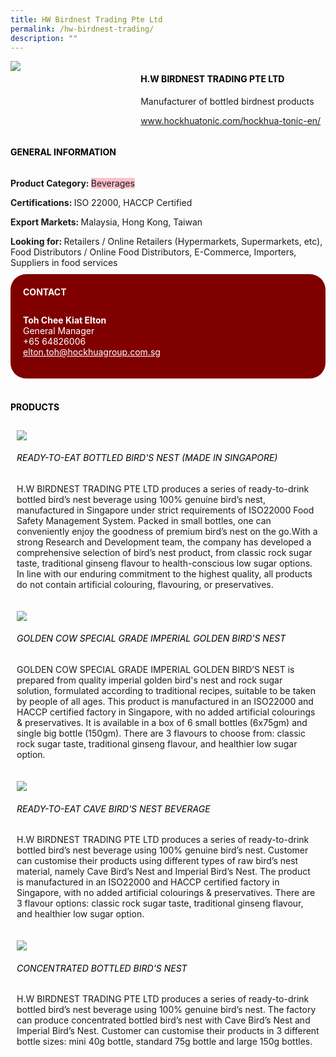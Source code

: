 ```yaml
--- 
title: HW Birdnest Trading Pte Ltd 
permalink: /hw-birdnest-trading/ 
description: ""
--- 
```

<div class="flex-paragraph"> 
<p style="text-transform: uppercase">
</p>
</div> 
<div style="display: flex; flex-wrap: wrap;" class="flex-container"> 
<div style="flex: 1 1 40%; display: block;" class="card sgds">
<img src="https://drive.google.com/uc?id=1tjUG_fXKKRtholcoV30clvGFFunzdEJ5&amp;export=download">
</div> 
<div style="flex: 1 1 58%; display: block; margin-left: 3px" class="card-sgds"> 
<h4 style="text-transform: uppercase; color: black;">
<b>H.W Birdnest trading pte ltd
</b>
</h4>
<p>Manufacturer of bottled birdnest products
</p> 
<p>
<a target="_blank" href="https://www.hockhuatonic.com/hockhua-tonic-en/">www.hockhuatonic.com/hockhua-tonic-en/
</a>
</p> 
</div> 
</div> 
<h4 style="text-transform: uppercase; color: black;">
<b>General Information
</b>
</h4> 
<div style="display: flex; flex-wrap: wrap;" class="flex-container"> 
<div style="flex: 1 1 65%; display: block; align-self: stretch" class="card sgds"> 
<div class="flex-paragraph"> 
<p>
<b>Product Category: 
</b>
<span style="background-color: pink; border-radius: 10 px;">Beverages
</span>
</p> 
<p>
<b>Certifications: 
</b>ISO 22000, HACCP Certified
</p> 
<p>
<b>Export Markets: 
</b>Malaysia, Hong Kong, Taiwan
</p> 
<p style="margin-bottom: 10px;">
<b>Looking for: 
</b>Retailers / Online Retailers (Hypermarkets, Supermarkets, etc), Food Distributors / Online Food Distributors, E-Commerce, Importers, Suppliers in food services
</p> 
</div> 
</div> 
<div style="flex: 1 1 35%; padding: 10px; display: block; background-color: maroon; border-radius: 25px; align-self: center;" class="card sgds"> 
<h4 style="color: white; margin-top: 10px; margin-left: 10px;">CONTACT
</h4> 
<div class="flex-paragraph"> 
<p style="padding: 10px; color: white;">
<b>Toh Chee Kiat Elton
</b>
<br>General Manager
<br>+65 64826006
<br>
<a style="color: white;" href="mailto:elton.toh@hockhuagroup.com.sg">elton.toh@hockhuagroup.com.sg
</a>
</p> 
</div> 
</div> 
</div> 
<br> 
<h4 style="text-transform: uppercase; color: black;">
<b>products
</b>
</h4> 
<div style="display: flex; flex-wrap: wrap;"> 
<div style="flex: 1 1 47%; margin: 10px; display: block;" class="card sgds"> 
<div style="display: block;" class="flex-image">
<img src="https://drive.google.com/uc?id=1jhtZ0fSkZM-m8rc_ypmMX8mJmNlxHOp9&export=download">
</div> 
<div class="flex-paragraph"> 
<h6 style="text-transform: uppercase; color: black;">Ready-to-eat Bottled Bird's Nest (Made in Singapore)
</h6> 
<p>H.W BIRDNEST TRADING PTE LTD produces a series of ready-to-drink bottled bird’s nest beverage using 100% genuine bird’s nest, manufactured in Singapore under strict requirements of ISO22000 Food Safety Management System. Packed in small bottles, one can conveniently enjoy the goodness of premium bird’s nest on the go.With a strong Research and Development team, the company has developed a comprehensive selection of bird’s nest product, from classic rock sugar taste, traditional ginseng flavour to health-conscious low sugar options. In line with our enduring commitment to the highest quality, all products do not contain artificial colouring, flavouring, or preservatives.
</p>
</div> 
</div> 
<div style="flex: 1 1 47%; margin: 10px; display: block;" class="card sgds"> 
<div style="display: block;" class="flex-image">
<img src="https://drive.google.com/uc?id=1WVng3ZLFn9Vd568USJ6T3OYvGRgRldDy&export=download">
</div> 
<div class="flex-paragraph"> 
<h6 style="text-transform: uppercase; color: black;"> GOLDEN COW Special Grade Imperial Golden Bird's Nest
</h6> 
<p>GOLDEN COW SPECIAL GRADE IMPERIAL GOLDEN BIRD’S NEST is prepared from quality imperial golden bird's nest and rock sugar solution, formulated according to traditional recipes, suitable to be taken by people of all ages. This product is manufactured in an ISO22000 and HACCP certified factory in Singapore, with no added artificial colourings & preservatives. It is available in a box of 6 small bottles (6x75gm) and single big bottle (150gm). There are 3 flavours to choose from: classic rock sugar taste, traditional ginseng flavour, and healthier low sugar option.
</p> 
</div> 
</div> 
<div style="flex: 1 1 47%; margin: 10px; display: block;" class="card sgds"> 
<div style="display: block;" class="flex-image">
<img src="https://drive.google.com/uc?id=1vRHLNgXi7MeFQCm-DaOTo9isOl--b3A1&export=download">
</div> 
<div class="flex-paragraph"> 
<h6 style="text-transform: uppercase; color: black;">Ready-to-eat Cave Bird's Nest Beverage
</h6> 
<p>H.W BIRDNEST TRADING PTE LTD produces a series of ready-to-drink bottled bird’s nest beverage using 100% genuine bird’s nest. Customer can customise their products using different types of raw bird’s nest material, namely Cave Bird’s Nest and Imperial Bird’s Nest. The product is manufactured in an ISO22000 and HACCP certified factory in Singapore, with no added artificial colourings & preservatives. There are 3 flavour options: classic rock sugar taste, traditional ginseng flavour, and healthier low sugar option.
</p>
</div> 
</div> 
<div style="flex: 1 1 47%; margin: 10px; display: block;" class="card sgds"> 
<div style="display: block;" class="flex-image">
<img src="https://drive.google.com/uc?id=1PyyNdV59IZyIeAMSA9h2K3u05YlmeI1h&export=download">
</div> 
<div class="flex-paragraph"> 
<h6 style="text-transform: uppercase; color: black;">Concentrated Bottled Bird's Nest
</h6> 
<p>H.W BIRDNEST TRADING PTE LTD produces a series of ready-to-drink bottled bird’s nest beverage using 100% genuine bird’s nest. The factory can produce concentrated bottled bird’s nest with Cave Bird’s Nest and Imperial Bird’s Nest. Customer can customise their products in 3 different bottle sizes: mini 40g bottle, standard 75g bottle and large 150g bottles.
</p>
</div> 
</div> 
</div>